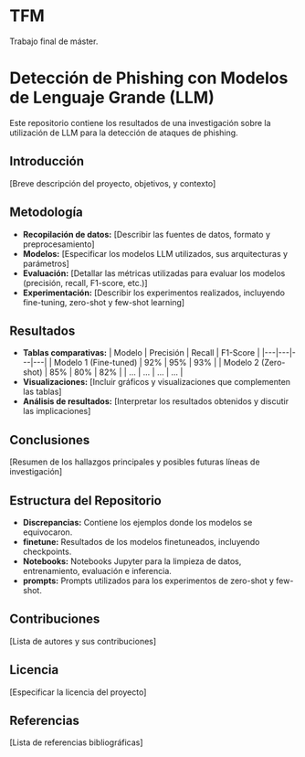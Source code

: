 # TFM
Trabajo final de máster.
# Detección de Phishing con Modelos de Lenguaje Grande (LLM)

Este repositorio contiene los resultados de una investigación sobre la utilización de LLM para la detección de ataques de phishing.

## Introducción
[Breve descripción del proyecto, objetivos, y contexto]

## Metodología
* **Recopilación de datos:** [Describir las fuentes de datos, formato y preprocesamiento]
* **Modelos:** [Especificar los modelos LLM utilizados, sus arquitecturas y parámetros]
* **Evaluación:** [Detallar las métricas utilizadas para evaluar los modelos (precisión, recall, F1-score, etc.)]
* **Experimentación:** [Describir los experimentos realizados, incluyendo fine-tuning, zero-shot y few-shot learning]

## Resultados
* **Tablas comparativas:**
  | Modelo | Precisión | Recall | F1-Score |
  |---|---|---|---|
  | Modelo 1 (Fine-tuned) | 92% | 95% | 93% |
  | Modelo 2 (Zero-shot) | 85% | 80% | 82% |
  | ... | ... | ... | ... |
* **Visualizaciones:** [Incluir gráficos y visualizaciones que complementen las tablas]
* **Análisis de resultados:** [Interpretar los resultados obtenidos y discutir las implicaciones]

## Conclusiones
[Resumen de los hallazgos principales y posibles futuras líneas de investigación]

## Estructura del Repositorio
* **Discrepancias:** Contiene los ejemplos donde los modelos se equivocaron.
* **finetune:** Resultados de los modelos finetuneados, incluyendo checkpoints.
* **Notebooks:** Notebooks Jupyter para la limpieza de datos, entrenamiento, evaluación e inferencia.
* **prompts:** Prompts utilizados para los experimentos de zero-shot y few-shot.

## Contribuciones
[Lista de autores y sus contribuciones]

## Licencia
[Especificar la licencia del proyecto]

## Referencias
[Lista de referencias bibliográficas]
